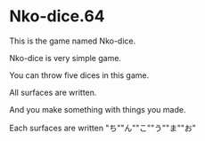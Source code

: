 # Nko-dice.64

This is the game named Nko-dice. 

Nko-dice is very simple game. 

You can throw five dices in this game. 

All surfaces are written.

And you make something with things you made. 

Each surfaces are written "ち""ん""こ""う""ま""お"


